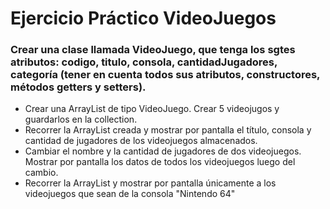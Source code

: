 # Ejercicio Práctico VideoJuegos #
### Crear una clase llamada VideoJuego, que tenga los sgtes atributos: codigo, titulo, consola, cantidadJugadores, categoría (tener en cuenta todos sus atributos, constructores, métodos getters y setters). ###

- Crear una ArrayList de tipo VideoJuego. Crear 5 videojugos y guardarlos en la collection.
- Recorrer la ArrayList creada y mostrar por pantalla el título, consola y cantidad de jugadores de los videojuegos almacenados.
- Cambiar el nombre y la cantidad de jugadores de dos videojuegos. Mostrar por pantalla los datos de todos los videojuegos luego del cambio.
- Recorrer la ArrayList y mostrar por pantalla únicamente a los videojuegos que sean de la consola "Nintendo 64"
  
